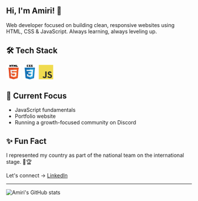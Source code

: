 ## Hi, I'm Amiri! 👋

Web developer focused on building clean, responsive websites using HTML, CSS & JavaScript. Always learning, always leveling up.


## 🛠️ Tech Stack  
<div align="left">
  <img src="https://raw.githubusercontent.com/devicons/devicon/master/icons/html5/html5-original-wordmark.svg" alt="html5" width="40" height="40"/>
  <img src="https://raw.githubusercontent.com/devicons/devicon/master/icons/css3/css3-original-wordmark.svg" alt="css3" width="40" height="40"/>
  <img src="https://raw.githubusercontent.com/devicons/devicon/master/icons/javascript/javascript-original.svg" alt="javascript" width="40" height="40"/>
</div>


## 🌱 Current Focus  
- JavaScript fundamentals  
- Portfolio website  
- Running a growth-focused community on Discord


## ✨ Fun Fact  
I represented my country as part of the national team on the international stage. 🏓🏆


Let's connect → [LinkedIn](https://www.linkedin.com/in/amirihoare/)

---

<!-- GitHub stats from https://github.com/anuraghazra/github-readme-stats -->
![Amiri's GitHub stats](https://github-readme-stats.vercel.app/api?username=amirihoare&theme=radical&hide_icons=true)

